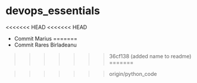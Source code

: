 # devops_essentials

<<<<<<< HEAD
<<<<<<< HEAD
* Commit Marius
=======
* Commit Rares Birladeanu
>>>>>>> 36cf138 (added name to readme)
=======

>>>>>>> origin/python_code
